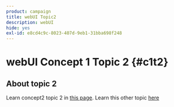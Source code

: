 ```yaml
---
product: campaign
title: webUI Topic2
description: webUI
hide: yes
exl-id: e8cd4c9c-8023-407d-9eb1-31bba698f248
---
```

# webUI Concept 1 Topic 2 {#c1t2}

## About topic 2

Learn concept2 topic 2 in [this page](../concept2/topic2.md).
Learn this other topic [here](../../automation/workflow/about-workflows.md)
